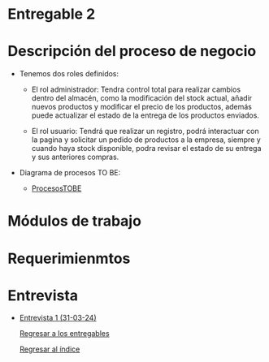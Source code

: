 # Entregable 2
# Descripción del proceso de negocio
  - Tenemos dos roles definidos:

      - El rol administrador: Tendra control total para realizar cambios dentro del almacén, como la modificación del stock actual, añadir nuevos productos y modificar el precio de los productos, además puede actualizar el estado de la entrega de los productos enviados.

      - El rol usuario: Tendrá que realizar un registro, podrá interactuar con la pagina y solicitar un pedido de productos a la empresa, siempre y cuando haya stock disponible, podra revisar el estado de su entrega y sus anteriores compras.
    
  - Diagrama de procesos TO BE:

      - [ProcesosTOBE]()

  # Módulos de trabajo

  # Requerimienmtos

  # Entrevista

- [Entrevista 1 (31-03-24)](../03.Entrevista/Entrevista1/entrevista1.md)

  [Regresar a los entregables](../04.Entregables/Entregable2/entregables.md)

  [Regresar al índice](../README.md)
